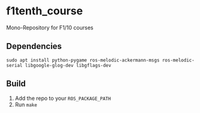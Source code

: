 # f1tenth_course
Mono-Repository for F1/10 courses

## Dependencies
```
sudo apt install python-pygame ros-melodic-ackermann-msgs ros-melodic-serial libgoogle-glog-dev libgflags-dev
```

## Build
1. Add the repo to your `ROS_PACKAGE_PATH`
1. Run `make`
